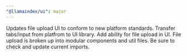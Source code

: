 ```yaml
---
"@llamaindex/ui": major
---
```


Updates file upload UI to conform to new platform standards. Transfer tabs/input from platfrom to UI library. Add ability for file upload in UI. File upload is broken up into modular components and util files. Be sure to check and update current imports.
